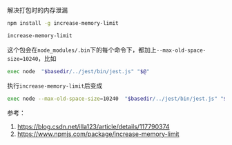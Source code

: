 解决打包时的内存泄漏

```bash
npm install -g increase-memory-limit

increase-memory-limit
```


这个包会在`node_modules/.bin`下的每个命令下，都加上`--max-old-space-size=10240`，比如

```sh
exec node  "$basedir/../jest/bin/jest.js" "$@"
```

执行`increase-memory-limit`后变成

```sh
exec node --max-old-space-size=10240  "$basedir/../jest/bin/jest.js" "$@"
```


参考：
1. https://blog.csdn.net/illa123/article/details/117790374
2. https://www.npmjs.com/package/increase-memory-limit


